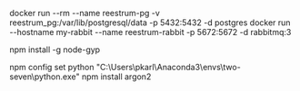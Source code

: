 
docker run --rm --name reestrum-pg -v reestrum_pg:/var/lib/postgresql/data -p 5432:5432 -d postgres
docker run --hostname my-rabbit --name reestrum-rabbit -p 5672:5672 -d rabbitmq:3


npm install -g node-gyp

npm config set python "C:\Users\pkarl\Anaconda3\envs\two-seven\python.exe"
npm install argon2
